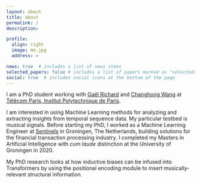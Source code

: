 ```yaml
---
layout: about
title: about
permalink: /
description:

profile:
  align: right
  image: me.jpg
  address: >

news: true  # includes a list of news items
selected_papers: false # includes a list of papers marked as "selected={true}"
social: true  # includes social icons at the bottom of the page
---
```


I am a PhD student working with [Gaël Richard](https://perso.telecom-paristech.fr/grichard/) and [Changhong Wang](https://changhongw.github.io/) at [Télécom Paris, Institut Polytechnique de Paris](https://www.ip-paris.fr/en).

I am interested in using Machine Learning methods for analyzing and extracting insights from temporal sequence data. My particular testbed is musical signals.
Before starting my PhD, I worked as a Machine Learning Engineer at <a href="https://www.sentinels.ai/">Sentinels</a> in Groningen, The Netherlands, building solutions for the financial transaction processing industry. I completed my Masters in Artificial Intelligence with _cum laude_ distinction at the University of Groningen in 2020.

My PhD research looks at how inductive biases can be infused into Transformers by using the positional encoding module to insert musically-relevant structural information.